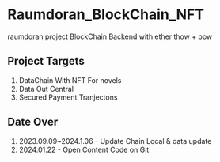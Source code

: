 # Raumdoran_BlockChain_NFT
raumdoran project BlockChain Backend with ether thow + pow

## Project Targets
1. DataChain With NFT For novels
2. Data Out Central
3. Secured Payment Tranjectons

## Date Over
1. 2023.09.09~2024.1.06 - Update Chain Local & data update
2. 2024.01.22 - Open Content Code on Git